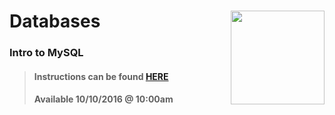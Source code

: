 # Databases <img align="right" src="https://github.com/Learning-Fuze/prototypes_C9.17/blob/assets/assets/images/logos/LF_LOGO.png?raw=true" width="150">
### Intro to MySQL

>#### Instructions can be found <a href="http://learning-fuze.github.io/prototypes_C9.17/#/Databases-MySQL-Basics" target="_blank">HERE</a>
>#### Available 10/10/2016 @ 10:00am